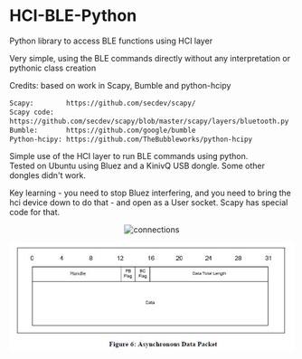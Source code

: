 # HCI-BLE-Python
Python library to access BLE functions using HCI layer   

Very simple, using the BLE commands directly without any interpretation or pythonic class creation    

Credits: based on work in Scapy, Bumble and python-hcipy

```
Scapy:        https://github.com/secdev/scapy/
Scapy code:   https://github.com/secdev/scapy/blob/master/scapy/layers/bluetooth.py
Bumble:       https://github.com/google/bumble
Python-hcipy: https://github.com/TheBubbleworks/python-hcipy
```

Simple use of the HCI layer to run BLE commands using python.   
Tested on Ubuntu using Bluez and a KinivQ USB dongle. Some other dongles didn't work.   

Key learning - you need to stop Bluez interfering, and you need to bring the hci device down to do that - and open as a User socket.   Scapy has special code for that.
  


<p align="center">
  <img src="https://github.com/paulhamsh/HCI-BLE-Python/blob/main/pictues/HCI Packet Types.jpg" width="700" title="connections">
</p>

<p align="center">
  <img src="https://github.com/paulhamsh/HCI-BLE-Python/blob/main/pictures/HCI ACL Packet.jpg"
</p>
